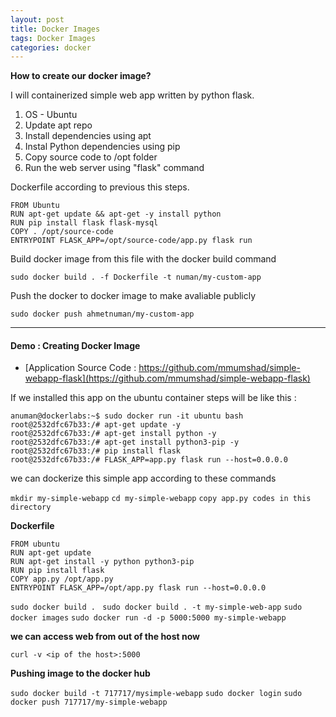 ```yaml
---
layout: post
title: Docker Images
tags: Docker Images
categories: docker
---
```


**How to create our docker image?**

I will containerized simple web app written by python flask.

1. OS - Ubuntu
2. Update apt repo
3. Install dependencies using apt
4. Instal Python dependencies using pip
5. Copy source code to /opt folder
6. Run the web server using "flask" command

Dockerfile according to previous this steps.

```
FROM Ubuntu
RUN apt-get update && apt-get -y install python
RUN pip install flask flask-mysql
COPY . /opt/source-code
ENTRYPOINT FLASK_APP=/opt/source-code/app.py flask run
```

Build docker image from this file with the docker build command

`sudo docker build . -f Dockerfile -t numan/my-custom-app`

Push the docker to docker image to make avaliable publicly

`sudo docker push ahmetnuman/my-custom-app`

---

#### Demo : Creating Docker Image

- [Application Source Code : https://github.com/mmumshad/simple-webapp-flask](https://github.com/mmumshad/simple-webapp-flask)

If we installed this app on the ubuntu container steps will be like this :


``` 
anuman@dockerlabs:~$ sudo docker run -it ubuntu bash
root@2532dfc67b33:/# apt-get update -y
root@2532dfc67b33:/# apt-get install python -y
root@2532dfc67b33:/# apt-get install python3-pip -y
root@2532dfc67b33:/# pip install flask
root@2532dfc67b33:/# FLASK_APP=app.py flask run --host=0.0.0.0
```

we can dockerize this simple app according to these commands

`mkdir my-simple-webapp`
`cd my-simple-webapp`
`copy app.py codes in this directory`

**Dockerfile**

```
FROM ubuntu
RUN apt-get update
RUN apt-get install -y python python3-pip
RUN pip install flask
COPY app.py /opt/app.py
ENTRYPOINT FLASK_APP=/opt/app.py flask run --host=0.0.0.0
```

`sudo docker build . `
`sudo docker build . -t my-simple-web-app`
`sudo docker images`
`sudo docker run -d -p 5000:5000 my-simple-webapp`


**we can access web from out of the host now**

`curl -v <ip of the host>:5000`

**Pushing image to the docker hub**

`sudo docker build -t 717717/mysimple-webapp`
`sudo docker login`
`sudo docker push 717717/my-simple-webapp`